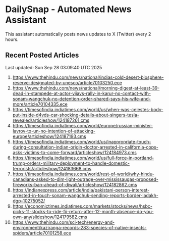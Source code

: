 # DailySnap - Automated News Assistant

This assistant automatically posts news updates to X (Twitter) every 2 hours.

## Recent Posted Articles

Last updated: Sun Sep 28 03:09:40 UTC 2025

1. https://www.thehindu.com/news/national/indias-cold-desert-biosphere-reserve-designated-by-unesco/article70103250.ece
2. https://www.thehindu.com/news/national/morning-digest-at-least-39-dead-in-stampede-at-actor-vijays-rally-in-karur-no-contact-with-sonam-wangchuk-no-detention-order-shared-says-his-wife-and-more/article70104335.ece
3. https://timesofindia.indiatimes.com/world/us/when-was-celestes-body-put-inside-d4vds-car-shocking-details-about-singers-tesla-revealed/articleshow/124187261.cms
4. https://timesofindia.indiatimes.com/world/europe/russian-minister-lavrov-to-un-no-intention-of-attacking-europe/articleshow/124187193.cms
5. https://timesofindia.indiatimes.com/world/us/inappropriate-touch-during-consultation-indian-origin-doctor-arrested-in-california-cops-asks-victims-to-come-forward/articleshow/124184973.cms
6. https://timesofindia.indiatimes.com/world/us/full-force-in-portland-trump-orders-military-deployment-to-handle-domestic-terrorists/articleshow/124183668.cms
7. https://timesofindia.indiatimes.com/world/rest-of-world/why-hindu-canadians-asked-to-dim-light-outrage-over-mississaugas-proposed-fireworks-ban-ahead-of-diwali/articleshow/124182862.cms
8. https://indianexpress.com/article/india/pakistani-person-interest-arrested-in-touch-sonam-wangchuk-sending-reports-border-ladakh-dgp-10275052/
9. https://economictimes.indiatimes.com/markets/stocks/news/hsbc-picks-11-stocks-to-ride-fii-return-after-12-month-absence-do-you-own-any/slideshow/124179582.cms
10. https://www.thehindu.com/sci-tech/energy-and-environment/kaziranga-records-283-species-of-native-insects-spiders/article70101258.ece

